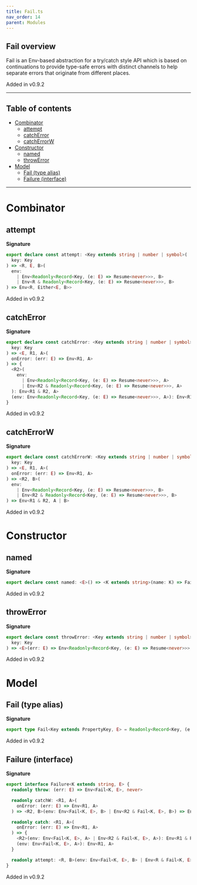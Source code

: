 ```yaml
---
title: Fail.ts
nav_order: 14
parent: Modules
---
```


## Fail overview

Fail is an Env-based abstraction for a try/catch style API
which is based on continuations to provide type-safe errors
with distinct channels to help separate errors that originate from different places.

Added in v0.9.2

---

<h2 class="text-delta">Table of contents</h2>

- [Combinator](#combinator)
  - [attempt](#attempt)
  - [catchError](#catcherror)
  - [catchErrorW](#catcherrorw)
- [Constructor](#constructor)
  - [named](#named)
  - [throwError](#throwerror)
- [Model](#model)
  - [Fail (type alias)](#fail-type-alias)
  - [Failure (interface)](#failure-interface)

---

# Combinator

## attempt

**Signature**

```ts
export declare const attempt: <Key extends string | number | symbol>(
  key: Key
) => <R, E, B>(
  env:
    | Env<Readonly<Record<Key, (e: E) => Resume<never>>>, B>
    | Env<R & Readonly<Record<Key, (e: E) => Resume<never>>>, B>
) => Env<R, Either<E, B>>
```

Added in v0.9.2

## catchError

**Signature**

```ts
export declare const catchError: <Key extends string | number | symbol>(
  key: Key
) => <E, R1, A>(
  onError: (err: E) => Env<R1, A>
) => {
  <R2>(
    env:
      | Env<Readonly<Record<Key, (e: E) => Resume<never>>>, A>
      | Env<R2 & Readonly<Record<Key, (e: E) => Resume<never>>>, A>
  ): Env<R1 & R2, A>
  (env: Env<Readonly<Record<Key, (e: E) => Resume<never>>>, A>): Env<R1, A>
}
```

Added in v0.9.2

## catchErrorW

**Signature**

```ts
export declare const catchErrorW: <Key extends string | number | symbol>(
  key: Key
) => <E, R1, A>(
  onError: (err: E) => Env<R1, A>
) => <R2, B>(
  env:
    | Env<Readonly<Record<Key, (e: E) => Resume<never>>>, B>
    | Env<R2 & Readonly<Record<Key, (e: E) => Resume<never>>>, B>
) => Env<R1 & R2, A | B>
```

Added in v0.9.2

# Constructor

## named

**Signature**

```ts
export declare const named: <E>() => <K extends string>(name: K) => Failure<K, E>
```

Added in v0.9.2

## throwError

**Signature**

```ts
export declare const throwError: <Key extends string | number | symbol>(
  key: Key
) => <E>(err: E) => Env<Readonly<Record<Key, (e: E) => Resume<never>>>, never>
```

Added in v0.9.2

# Model

## Fail (type alias)

**Signature**

```ts
export type Fail<Key extends PropertyKey, E> = Readonly<Record<Key, (e: E) => Resume<never>>>
```

Added in v0.9.2

## Failure (interface)

**Signature**

```ts
export interface Failure<K extends string, E> {
  readonly throw: (err: E) => Env<Fail<K, E>, never>

  readonly catchW: <R1, A>(
    onError: (err: E) => Env<R1, A>
  ) => <R2, B>(env: Env<Fail<K, E>, B> | Env<R2 & Fail<K, E>, B>) => Env<R1 & R2, A | B>

  readonly catch: <R1, A>(
    onError: (err: E) => Env<R1, A>
  ) => {
    <R2>(env: Env<Fail<K, E>, A> | Env<R2 & Fail<K, E>, A>): Env<R1 & R2, A>
    (env: Env<Fail<K, E>, A>): Env<R1, A>
  }

  readonly attempt: <R, B>(env: Env<Fail<K, E>, B> | Env<R & Fail<K, E>, B>) => Env<R, Either<E, B>>
}
```

Added in v0.9.2
